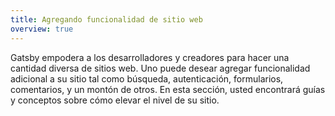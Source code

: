 ```yaml
---
title: Agregando funcionalidad de sitio web
overview: true
---
```


Gatsby empodera a los desarrolladores y creadores para hacer una cantidad diversa de sitios web. Uno puede desear agregar funcionalidad adicional a su sitio tal como búsqueda, autenticación, formularios, comentarios, y un montón de otros. En esta sección, usted encontrará guías y conceptos sobre cómo elevar el nivel de su sitio.

<GuideList slug={props.slug} />
